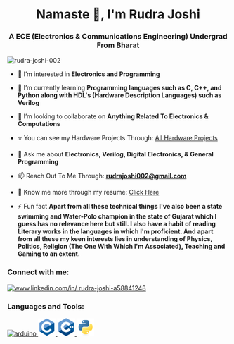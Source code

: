 <h1 align="center">Namaste 🙏, I'm Rudra Joshi</h1>
<h3 align="center">A ECE (Electronics & Communications Engineering) Undergrad From Bharat</h3>

<p align="left"> <img src="https://komarev.com/ghpvc/?username=rudra-joshi-002&label=Profile%20views&color=0e75b6&style=flat" alt="rudra-joshi-002" /> </p>

- 👀 I’m interested in **Electronics and Programming**

- 🌱 I’m currently learning **Programming languages such as C, C++, and Python along with HDL's (Hardware Description Languages) such as Verilog**

- 🤝 I’m looking to collaborate on **Anything Related To Electronics & Computations**

- ⭐ You can see my Hardware Projects Through: [All Hardware Projects](https://drive.google.com/drive/folders/1BocLFLrD-G_mDnM3_MketgfDV_QvVRNh?usp=drive_link)

- 💬 Ask me about **Electronics, Verilog, Digital Electronics, & General Programming**

- 📫 Reach Out To Me Through: **rudrajoshi002@gmail.com**

- 📄 Know me more through my resume: [Click Here](https://drive.google.com/file/d/1yqpzf3u0dIUbjjsOIKqbpFOfCamMk6-L/view?usp=drive_link)

- ⚡ Fun fact **Apart from all these technical things I've also been a state swimming and Water-Polo champion in the state of Gujarat which I guess has no relevance here but still. I also have a habit of reading Literary works in the languages in which I'm proficient. And apart from all these my keen interests lies in understanding of Physics, Politics, Religion (The One With Which I'm Associated), Teaching and Gaming to an extent.**

<h3 align="left">Connect with me:</h3>
<p align="left">
<a href="https://linkedin.com/in/www.linkedin.com/in/ rudra-joshi-a58841248" target="blank"><img align="center" src="https://raw.githubusercontent.com/rahuldkjain/github-profile-readme-generator/master/src/images/icons/Social/linked-in-alt.svg" alt="www.linkedin.com/in/ rudra-joshi-a58841248" height="30" width="40" /></a>
</p>

<h3 align="left">Languages and Tools:</h3>
<p align="left"> <a href="https://www.arduino.cc/" target="_blank" rel="noreferrer"> <img src="https://cdn.worldvectorlogo.com/logos/arduino-1.svg" alt="arduino" width="40" height="40"/> </a> <a href="https://www.cprogramming.com/" target="_blank" rel="noreferrer"> <img src="https://raw.githubusercontent.com/devicons/devicon/master/icons/c/c-original.svg" alt="c" width="40" height="40"/> </a> <a href="https://www.w3schools.com/cpp/" target="_blank" rel="noreferrer"> <img src="https://raw.githubusercontent.com/devicons/devicon/master/icons/cplusplus/cplusplus-original.svg" alt="cplusplus" width="40" height="40"/> </a> <a href="https://www.python.org" target="_blank" rel="noreferrer"> <img src="https://raw.githubusercontent.com/devicons/devicon/master/icons/python/python-original.svg" alt="python" width="40" height="40"/> </a> </p>
